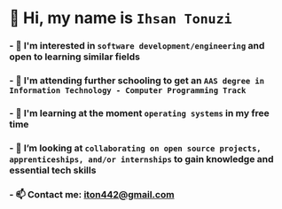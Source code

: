 # 👋 Hi, my name is **`Ihsan Tonuzi`**
### - 👀 I'm interested in **`software development/engineering`** and open to learning similar fields
### - 🌱 I'm attending further schooling to get an **`AAS degree in Information Technology - Computer Programming Track`**
### - 📖 I'm learning at the moment **`operating systems`** in my free time
### - 💞️ I’m looking at **`collaborating on open source projects, apprenticeships, and/or internships`** to gain knowledge and essential tech skills 
### - 📫 Contact me: **[iton442@gmail.com](mailto:iton442@gmail.com)**
<!---
iton0/iton0 is a ✨ special ✨ repository because its `README.md` (this file) appears on your GitHub profile.
You can click the Preview link to take a look at your changes.
--->

